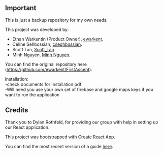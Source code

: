 ## Important
This is just a backup repository for my own needs.

This project was developed by:
  - Ethan Warkentin (Product Owner), [ewarkent](https://github.com/ewarkent).
  - Celine Sehbossian, [cseghbossian](https://github.com/cseghbossian).
  -	Scott Tan, [Scott_Tan](https://github.com/Scott-Tan).
  - Minh Nguyen, [Minh Nguyen]().

You can find the original repository here
(https://github.com/ewarkent/FirstAscent).

installation:<br/>
    -check documents for installation pdf<br/>
    -Will need you use your own set of firebase and google maps keys if you want to run the application<br/>


## Credits
 Thank you to Dylan Rothfeld, for providing our group with help in setting up our React application.

This project was bootstrapped with [Create React App](https://github.com/facebook/create-react-app).

You can find the most recent version of a guide [here](https://github.com/facebook/create-react-app/blob/master/packages/react-scripts/template/README.md).
